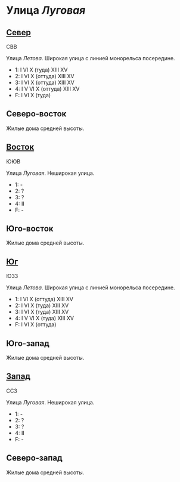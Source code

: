 # Улица *Луговая*

## [Север](./590060.md)

СВВ

Улица *Летова*.
Широкая улица с линией монорельса посередине.

* 1:    I   VI  X (туда)  XIII    XV
* 2:    I   VI  X (оттуда)    XIII    XV
* 3:    I   VI  X (оттуда)    XIII    XV
* 4:    I   V   VI  X (оттуда)    XIII    XV
* F:    I   VI  X (туда)

## Северо-восток

Жилые дома средней высоты.

## [Восток](./585062.md)

ЮЮВ

Улица *Луговая*.
Неширокая улица.

* 1:    -
* 2:    ?
* 3:    ?
* 4:    II
* F:    -

## Юго-восток

Жилые дома средней высоты.

## [Юг](./590070.md)

ЮЗЗ

Улица *Летова*.
Широкая улица с линией монорельса посередине.

* 1:    I   VI  X (оттуда)  XIII    XV
* 2:    I   VI  X (туда)    XIII    XV
* 3:    I   VI  X (туда)    XIII    XV
* 4:    I   V   VI  X (туда)    XIII    XV
* F:    I   VI  X (оттуда)

## Юго-запад

Жилые дома средней высоты.

## [Запад](./585062.md)

ССЗ

Улица *Луговая*.
Неширокая улица.

* 1:    -
* 2:    ?
* 3:    ?
* 4:    II
* F:    -

## Северо-запад

Жилые дома средней высоты.
